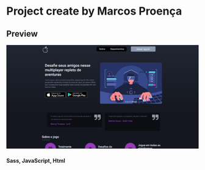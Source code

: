 # Project create by Marcos Proença

## Preview

![alt](./img/layout.png)

#### Sass, JavaScript, Html
